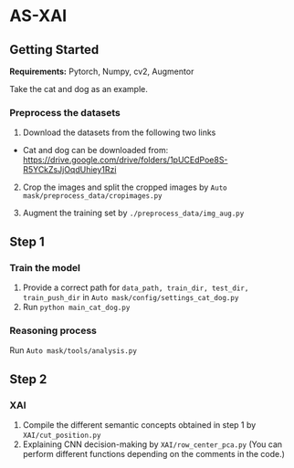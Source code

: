 # AS-XAI


## Getting Started

**Requirements:** Pytorch, Numpy, cv2, Augmentor

Take the cat and dog as an example.

### Preprocess the datasets

1. Download the datasets from the following two links

- Cat and dog can be downloaded from:
  https://drive.google.com/drive/folders/1pUCEdPoe8S-R5YCkZsJjOqdUhiey1Rzi


2. Crop the images and split the cropped images  by `Auto mask/preprocess_data/cropimages.py`

3. Augment the training set by `./preprocess_data/img_aug.py`

## Step 1
### Train the model

1. Provide a correct path for `data_path, train_dir, test_dir, train_push_dir` in `Auto mask/config/settings_cat_dog.py`
2. Run `python main_cat_dog.py`

### Reasoning process

Run `Auto mask/tools/analysis.py` 

## Step 2
### XAI
1. Compile the different semantic concepts obtained in step 1 by `XAI/cut_position.py`
2. Explaining CNN decision-making by `XAI/row_center_pca.py` (You can perform different functions depending on the comments in the code.)

